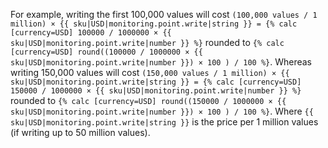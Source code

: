 For example, writing the first 100,000 values will cost `(100,000 values / 1 million) × {{ sku|USD|monitoring.point.write|string }} = {% calc [currency=USD] 100000 / 1000000 × {{ sku|USD|monitoring.point.write|number }} %}` rounded to `{% calc [currency=USD] round((100000 / 1000000 × {{ sku|USD|monitoring.point.write|number }}) × 100 ) / 100 %}`. Whereas writing 150,000 values will cost `(150,000 values / 1 million) × {{ sku|USD|monitoring.point.write|string }} = {% calc [currency=USD] 150000 / 1000000 × {{ sku|USD|monitoring.point.write|number }} %}` rounded to `{% calc [currency=USD] round((150000 / 1000000 × {{ sku|USD|monitoring.point.write|number }}) × 100 ) / 100 %}`. Where `{{ sku|USD|monitoring.point.write|string }}` is the price per 1 million values (if writing up to 50 million values).